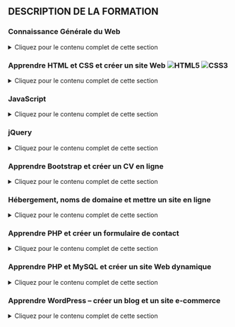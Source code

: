 ## DESCRIPTION DE LA FORMATION

### Connaissance Générale du Web
<details>
  <summary>Cliquez pour le contenu complet de cette section</summary>

- Comment fonctionne un site Web ?
- Qu'est ce que le développement Front-End ?
- Qu'est ce que le développement Back-End ?
- Mise en place: Installation du Navigateur Web
- Mise en place: Installation de l'éditeur de code
- Mise en place: Afficher les extensions de fichier
- Mise en place: Petit conseil avant de commencer
- Comment réussir sa formation en ligne ?
- Qui suis-je ?


</details>



### Apprendre HTML et CSS et créer un site Web ![HTML5](https://img.shields.io/badge/-HTML5-E34F26?style=flat&logo=html5&logoColor=white) ![CSS3](https://img.shields.io/badge/-CSS3-1572B6?style=flat&logo=css3&logoColor=white)

<details>
  <summary>Cliquez pour le contenu complet de cette section</summary>

  <details><summary>HTML et CSS: Introduction</summary>
  <ul>
    <li>Les bases d'HTML : Syntaxe</li>
    <li>Les bases d'HTML : Structure d'une page</li>
    <li>Les bases d'HTML : Paragraphes et Titres</li>
    <li>Les bases d'HTML : Tags spéciaux</li>
    <li>Les bases d'HTML : Liens</li>
    <li>Les bases d'HTML : Images</li>
    <li>Les bases d'HTML : Listes</li>
    <li>Les bases d'HTML : Attribut style</li>
    <li>Les bases d'HTML : Divs</li>
    <li>Les bases d'HTML : Formulaires</li>
  </ul>
  </details>

  <details><summary>Quiz HTML</summary>
  <ul>
    <li>Quiz HTML</li>
  </ul>
  </details>

  <details><summary>Les bases de CSS</summary>
  <ul>
    <li>Les bases de CSS : Différentes façons d'écrire du CSS</li>
    <li>Les bases de CSS : Syntaxe</li>
    <li>Les bases de CSS : Couleurs</li>
    <li>Les bases de CSS : Unités de mesure</li>
    <li>Les bases de CSS : Polices</li>
    <li>Les bases de CSS : Sélecteurs</li>
    <li>Les bases de CSS : Propriété Display</li>
    <li>Les bases de CSS : Modèle de la boîte</li>
    <li>Les bases de CSS : Propriété Float</li>
    <li>Les bases de CSS : Propriété Position</li>
  </ul>
  </details>

  <details><summary>Quiz CSS</summary>
  <ul>
    <li>Quiz CSS</li>
  </ul>
  </details>

  <details><summary>Projet: Mise en place d'un site Web</summary>
  <ul>
    <li>Projet : Mise en place</li>
    <li>Projet : Architecture du site</li>
    <li>Projet : Partie Header</li>
    <li>Projet : Partie Main Image</li>
    <li>Projet : Partie Steps</li>
    <li>Projet : Partie Possibilities</li>
    <li>Projet : Partie Contact</li>
    <li>Projet : Partie Footer</li>
  </ul>
  </details>

  <details><summary>Bonus</summary>
  <ul>
    <li>Bonus : Utiliser Google Chrome pour inspecter et modifier HTML et CSS</li>
  </ul>
  </details>

</details>


### JavaScript
<details>
  <summary>Cliquez pour le contenu complet de cette section</summary>

  <details><summary>Javascript: Introduction</summary>
  <ul>
    <li>Les bases de Javascript : Console</li>
    <li>Les bases de Javascript : Où écrit-on le Javascript</li>
    <li>Les bases de Javascript : Syntaxe et Variables</li>
    <li>Les bases de Javascript : Numbers and Strings (Nombres et Chaînes de caractères)</li>
    <li>Les bases de Javascript : Operators (Opérateurs)</li>
    <li>Les bases de Javascript : Commentaires</li>
    <li>Les bases de Javascript : Booleans and Comparisons (Booléens et Comparaisons)</li>
    <li>Les bases de Javascript : Conditions</li>
    <li>Les bases de Javascript : Loops (Boucles)</li>
    <li>Les bases de Javascript : Fonctions</li>
    <li>Les bases de Javascript : Scope</li>
    <li>Les bases de Javascript : Arrays (Tableaux)</li>
    <li>Les bases de Javascript : Objects (Objets)</li>
    <li>Les bases de Javascript : Fonctions Constructeurs</li>
  </ul>
  </details>

  <details><summary>Projets et Quizz</summary>
  <ul>
    <li>Quiz Javascript</li>
    <li>Projet : Création du Canvas</li>
    <li>Projet : Rafraîchir le Canvas</li>
    <!-- More items here -->
  </ul>
  </details>

  <details><summary>Ressources Supplémentaires</summary>
  <ul>
    <li>Approfondir avec la Formation Javascript - Teaser</li>
    <li>Cours de la Formation Javascript - Coupons Udemy</li>
  </ul>
  </details>


</details>


### jQuery
<details>
  <summary>Cliquez pour le contenu complet de cette section</summary>

  <details><summary>jQuery: Introduction</summary>
  <ul>
    <li>Les bases de jQuery : Qu'est-ce que jQuery et comment l'utiliser</li>
    <li>Les bases de jQuery : Selectors (Sélecteurs)</li>
    <li>Les bases de jQuery : Events (Événements)</li>
    <li>Les bases de jQuery : Effects (Effets)</li>
    <li>Les bases de jQuery : Animations</li>
    <li>Les bases de jQuery : jQuery et HTML</li>
    <li>Les bases de jQuery : jQuery et CSS</li>
    <li>Les bases de jQuery : jQuery et l'arborescence des éléments</li>
    <li>Les bases de jQuery : Découverte rapide d'AJAX</li>
  </ul>
  </details>

  <details><summary>Quiz jQuery</summary>
  <ul>
    <li>Quiz jQuery</li>
  </ul>
  </details>

  <details><summary>Projets jQuery</summary>
  <ul>
    <li>Projet : Création des éléments - Partie 1</li>
    <li>Projet : Création des éléments - Partie 2</li>
    <li>Projet : Changer les polices</li>
    <li>Projet : Mise en place du décor</li>
    <li>Projet : Animation d'ouverture</li>
    <li>Projet : Ouverture et Fermeture</li>
    <li>Projet : Ouverture de départ</li>
    <li>Projet : Rajoutons les boutons</li>
    <li>Projet : Activons les boutons</li>
  </ul>
  </details>

</details>

### Apprendre Bootstrap et créer un CV en ligne
<details>
  <summary>Cliquez pour le contenu complet de cette section</summary>

  <details><summary>Bootstrap: Introduction</summary>
  <ul>
    <li>Les bases de Bootstrap : Qu'est-ce que Bootstrap et comment l'utiliser?</li>
    <li>Les bases de Bootstrap : Container</li>
    <li>Les bases de Bootstrap : Breakpoints</li>
    <li>Les bases de Bootstrap : Grid System</li>
    <li>Les bases de Bootstrap : Typography</li>
    <li>Les bases de Bootstrap : Forms</li>
    <li>Les bases de Bootstrap : Buttons + Buttons Group</li>
    <li>Les bases de Bootstrap : Images</li>
    <li>Les bases de Bootstrap : Icons</li>
  </ul>
  </details>

  <details><summary>Quiz Bootstrap</summary>
  <ul>
    <li>Quiz Bootstrap 1</li>
    <li>Quiz Bootstrap 2</li>
  </ul>
  </details>

  <details><summary>Les bases de Bootstrap: Sujets Avancés</summary>
  <ul>
    <li>Les bases de Bootstrap : Dropdowns</li>
    <li>Les bases de Bootstrap : Progress Bars</li>
    <li>Les bases de Bootstrap : Tooltips</li>
    <li>Les bases de Bootstrap : Modals</li>
    <li>Les bases de Bootstrap : Navbar</li>
    <li>Les bases de Bootstrap : Scrollspy</li>
    <li>Les bases de Bootstrap : Components</li>
  </ul>
  </details>

  <details><summary>Projets Bootstrap</summary>
  <ul>
    <li>Projet : Création des éléments</li>
    <li>Projet : Première Section</li>
    <li>Projet : Compétences</li>
    <li>Projet : Expérience Professionnelle - Partie 1</li>
    <li>Projet : Expérience Professionnelle - Partie 2</li>
    <li>Projet : Éducation</li>
    <li>Projet : Portfolio</li>
    <li>Projet : Recommandations</li>
    <li>Projet : Footer</li>
    <li>Projet : Menu</li>
  </ul>
  </details>

</details>

### Hébergement, noms de domaine et mettre un site en ligne
<details>
  <summary>Cliquez pour le contenu complet de cette section</summary>

  <details><summary>Hébergement: Introduction</summary>
  <ul>
    <li>Mise en place du pack d'hébergement : Que contient le Pack ?</li>
    <li>Mise en place du pack d'hébergement : Comment le configurer ?</li>
    <li>Mise en place du pack d'hébergement : Accéder au cPanel</li>
    <li>FTP et Filezilla : Installation et connexion au serveur</li>
    <li>FTP et Filezilla : Mise en ligne de votre premier site</li>
  </ul>
  </details>

  <details><summary>Noms de domaine</summary>
  <ul>
    <li>Sous domaines</li>
    <li>Domaines supplémentaires</li>
    <li>Alias</li>
    <li>Redirections</li>
  </ul>
  </details>

  <details><summary>Emails personnalisés</summary>
  <ul>
    <li>Créer un email personnalisé</li>
    <li>Redirection d'e-mails</li>
  </ul>
  </details>

  <details><summary>Quiz Hébergement</summary>
  <ul>
    <li>Quiz Hébergement</li>
  </ul>
  </details>

  <details><summary>Projets</summary>
  <ul>
    <li>Projet : Mettons votre CV en domaine principal</li>
    <li>Projet : Mettons en ligne tous vos projets</li>
    <li>Projet : Mettons à jour votre portfolio avec vos projets</li>
  </ul>
  </details>

</details>

### Apprendre PHP et créer un formulaire de contact
<details>
  <summary>Cliquez pour le contenu complet de cette section</summary>

  <details><summary>PHP: Introduction</summary>
  <ul>
    <li>Les bases de PHP : Installation d'un serveur local</li>
    <li>Les bases de PHP : Syntaxe</li>
    <li>Les bases de PHP : Variables</li>
    <li>Les bases de PHP : Scopes</li>
    <li>Les bases de PHP : Types de variables</li>
    <li>Les bases de PHP : Strings (Chaînes de caractères)</li>
    <li>Les bases de PHP : Constants (Constantes)</li>
    <li>Les bases de PHP : Operators (Opérateurs) - Partie 1</li>
    <li>Les bases de PHP : Operators (Opérateurs) - Partie 2</li>
    <li>Les bases de PHP : Conditions</li>
    <li>Les bases de PHP : Loops (Boucles)</li>
    <li>Les bases de PHP : Functions (Fonctions)</li>
    <li>Quiz PHP 1</li>
  </ul>
  </details>

  <details><summary>PHP: Structures de Données</summary>
  <ul>
    <li>Les bases de PHP : Arrays (Tableaux)</li>
    <li>Les bases de PHP : Objects (Objets)</li>
  </ul>
  </details>

  <details><summary>PHP: Inclusions</summary>
  <ul>
    <li>Les bases de PHP : Include et Require</li>
  </ul>
  </details>

  <details><summary>PHP: Super Globales</summary>
  <ul>
    <li>Les bases de PHP : Super Globales</li>
    <li>Les bases de PHP : GET</li>
    <li>Les bases de PHP : POST</li>
    <li>Les bases de PHP : Sessions</li>
    <li>Les bases de PHP : Cookies</li>
  </ul>
  </details>

  <details><summary>Quiz PHP</summary>
  <ul>
    <li>Quiz PHP 2</li>
  </ul>
  </details>

  <details><summary>Projet PHP</summary>
  <ul>
    <li>Projet : Mise en place du décor (HTML)</li>
    <li>Projet : Mise en place du décor (CSS)</li>
    <li>Projet : Construction du formulaire (HTML)</li>
    <li>Projet : Construction du formulaire (CSS)</li>
    <li>Projet : Récupération des données</li>
    <li>Projet : Sécurité du Formulaire</li>
    <li>Projet : Validation des données - Partie 1</li>
    <li>Projet : Validation des données - Partie 2</li>
    <li>Projet : Message de remerciements</li>
    <li>Projet : Envoi du mail</li>
    <li>Projet : Amélioration avec AJAX - Partie 1</li>
    <li>Projet : Amélioration avec AJAX - Partie 2</li>
    <li>Projet : Intégration au CV</li>
  </ul>
  </details>

</details>

### Apprendre PHP et MySQL et créer un site Web dynamique
<details>
  <summary>Cliquez pour le contenu complet de cette section</summary>

  <details><summary>PHP et MySQL: Introduction</summary>
  <ul>
    <li>Introduction : Un peu d'explication</li>
    <li>Introduction : Accéder à phpMyAdmin</li>
    <li>Introduction : Découverte des bases de données</li>
    <li>Introduction : Un exemple réel de base de données</li>
  </ul>
  </details>

  <details><summary>Les bases de SQL</summary>
  <ul>
    <li>Les bases de SQL : CREATE</li>
    <li>Les bases de SQL : SELECT</li>
    <li>Les bases de SQL : INSERT</li>
    <li>Les bases de SQL : UPDATE</li>
    <li>Les bases de SQL : DELETE</li>
    <li>Les bases de SQL : WHERE</li>
    <li>Les bases de SQL : ALIAS</li>
    <li>Les bases de SQL : JOIN</li>
    <li>Les bases de SQL : DATE</li>
    <li>Les bases de SQL : FUNCTIONS</li>
    <li>Les bases de SQL : GROUP BY et HAVING</li>
  </ul>
  </details>

  <details><summary>Quiz MySQL</summary>
  <ul>
    <li>Quiz MySQL</li>
  </ul>
  </details>

  <details><summary>PHP et MySQL: PDO ou MySQLi</summary>
  <ul>
    <li>PHP et MySQL : PDO ou MySQLi</li>
    <li>PHP et MySQL : Connexion à une base de données</li>
    <li>PHP et MySQL : Fonction query</li>
    <li>PHP et MySQL : Fonctions prepare et execute</li>
  </ul>
  </details>

  <details><summary>Projet: Création d'un site dynamique</summary>
  <ul>
    <li>Projet : Création du site statique (HTML)</li>
    <li>Projet : Création du site statique (CSS)</li>
    <li>Projet : Création de la base de données</li>
    <li>Projet : Connexion à la base de données</li>
    <li>Projet : Création de l'Admin</li>
    <li>Projet : Admin - Liste des items</li>
    <li>Projet : Admin - Afficher un item</li>
    <li>Projet : Admin - Ajouter un item - Partie 1</li>
    <li>Projet : Admin - Ajouter un item - Partie 2</li>
    <li>Projet : Admin - Modifier un item - Partie 1</li>
    <li>Projet : Admin - Modifier un item - Partie 2</li>
    <li>Projet : Admin - Supprimer un item</li>
    <li>Projet : Rendre le site dynamique</li>
  </ul>
  </details>

</details>


### Apprendre WordPress – créer un blog et un site e-commerce
<details>
  <summary>Cliquez pour le contenu complet de cette section</summary>

  <details><summary>WordPress: Introduction</summary>
  <ul>
    <li>Découverte et Installation : Qu'est-ce que WordPress ?</li>
    <li>Découverte et Installation : Différences entre wordpress.com et wordpress.org</li>
    <li>Découverte et Installation : Créer un blog WordPress en 10 minutes</li>
    <li>Découverte et Installation : Installer WordPress manuellement (optionnel)</li>
    <li>Découverte et Installation : Découverte rapide de la partie Admin</li>
  </ul>
  </details>

  <details><summary>Les bases de WordPress</summary>
  <ul>
    <li>Les bases de WordPress : Posts (Articles)</li>
    <li>Les bases de WordPress : Catégories et Tags (Étiquettes)</li>
    <li>Les bases de WordPress : Éditeur de texte</li>
    <li>Les bases de WordPress : Images</li>
    <li>Les bases de WordPress : Intégrer des éléments externes (Youtube, Facebook...)</li>
    <li>Les bases de WordPress : Menus</li>
    <li>Les bases de WordPress : Widgets</li>
    <li>Les bases de WordPress : Utilisateurs</li>
    <li>Les bases de WordPress : Commentaires</li>
    <li>Les bases de WordPress : Widgets, Thèmes et Plugins</li>
  </ul>
  </details>

  <details><summary>Widgets, Thèmes et Plugins</summary>
  <ul>
    <li>Widgets, Thèmes et Plugins : Thèmes gratuits</li>
    <li>Widgets, Thèmes et Plugins : Personnaliser un thème</li>
    <li>Widgets, Thèmes et Plugins : Thèmes payants</li>
    <li>Widgets, Thèmes et Plugins : Plugins</li>
  </ul>
  </details>

  <details><summary>Quiz WordPress</summary>
  <ul>
    <li>Quiz WordPress</li>
  </ul>
  </details>

  <details><summary>Plugin Yoast SEO</summary>
  <ul>
    <li>Plugin Yoast SEO : Tableau de Bord</li>
    <li>Plugin Yoast SEO : Titres et Métas</li>
    <li>Plugin Yoast SEO : Réseaux Sociaux</li>
    <li>Plugin Yoast SEO : Sitemaps</li>
    <li>Plugin Yoast SEO : Autres réglages</li>
    <li>Plugin Yoast SEO : Pages et Posts spécifiques</li>
  </ul>
  </details>

  <details><summary>Plugin SumoMe</summary>
  <ul>
    <li>Plugin SumoMe : Boutons de partage sur les réseaux sociaux</li>
  </ul>
  </details>

  <details><summary>Plugin WooCommerce</summary>
  <ul>
    <li>Plugin WooCommerce : Création de nos premiers produits</li>
    <li>Plugin WooCommerce : Création d'un produit variable</li>
    <li>Plugin WooCommerce : Réglages généraux</li>
  </ul>
  </details>

  <details><summary>Un peu de code pour mieux personnaliser</summary>
  <ul>
    <li>Un peu de code pour mieux personnaliser : CSS et thème enfant</li>
    <li>Un peu de code pour mieux personnaliser : Afficher le Call To Action</li>
    <li>Un peu de code pour mieux personnaliser : Modifier le footer</li>
  </ul>
  </details>

</details>


